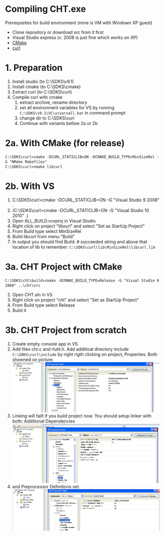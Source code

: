 # Compiling CHT.exe
Prerequisites for build environment (mine is VM with Windown XP guest)
* Clone repository or download src from it first
* Visual Studio express (v. 2008 is just fine which works on XP)
* [CMake](https://cmake.org/download/)
* [curl](https://curl.haxx.se/download.html)

# 1. Preparation 
1. Install studio (to C:\SDKS\v9.1)
1. Install cmake (to C:\SDKS\cmake)
1. Extract curl (to C:\SDKS\curl)
1. Compile curl with cmake
    1. extract archive, rename directory 
    1. set all environment variables for VS by running
     `C:\SDKS\v9.1\VC\vcvarsall.bat` in command prompt
    1. change dir to C:\SDKS\curl
    1. Continue with variants bellow 2a or 2b

# 2a. With CMake (for release)
    C:\SDKS\curl>cmake -DCURL_STATICLIB=ON -DCMAKE_BUILD_TYPE=MinSizeRel -G "NMake Makefiles"
    C:\SDKS\curl>nmake libcurl

# 2b. With VS
1. C:\SDKS\curl>cmake -DCURL_STATICLIB=ON -G "Visual Studio 9 2008" .
1. (C:\SDKS\curl>cmake -DCURL_STATICLIB=ON -G "Visual Studio 10 2010" .)
1. Open ALL_BUILD.vcxproj in Visual Studio
1. Right click on project "libxurl" and select "Set as StartUp Project"
1. From Build type select MinSizeRel
1. Build libcurl from menu "Build"
1. In output you should find Build: # succeeded string and above that location of lib to remember: `C:\SDKS\curl\lib\MinSizeRel\libcurl.lib`

# 3a. CHT Project with CMake
    C:\SDKS\cht\build>cmake -DCMAKE_BUILD_TYPE=Release -G "Visual Studio 9 2008" ..\cht\src
2. Open CHT.sln in VS
3. Right click on project "cht" and select "Set as StartUp Project"
4. From Build type select Release
5. Build it

# 3b. CHT Project from scratch
1. Create empty console app in VS
1. Add files cht.c and rlutil.h. Add additioal directory include `C:\SDKS\curl\include` by right rigth clicking on project, Properties. Both showned on picture.
![ps](vs_urllib_setup1.png)
1. Linking will failt if you build project now. You should setup linker with both: Additional Dependencies
![ps](vs_urllib_setup2.png)
1. and Preprocessor Definitions set.
![ps](vs_urllib_setup3.png)